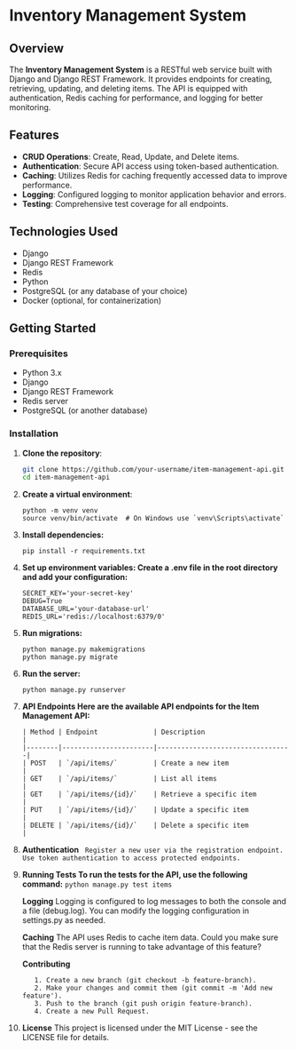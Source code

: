 # Inventory Management System

## Overview

The **Inventory Management System** is a RESTful web service built with Django and Django REST Framework. It provides endpoints for creating, retrieving, updating, and deleting items. The API is equipped with authentication, Redis caching for performance, and logging for better monitoring.

## Features

- **CRUD Operations**: Create, Read, Update, and Delete items.
- **Authentication**: Secure API access using token-based authentication.
- **Caching**: Utilizes Redis for caching frequently accessed data to improve performance.
- **Logging**: Configured logging to monitor application behavior and errors.
- **Testing**: Comprehensive test coverage for all endpoints.

## Technologies Used

- Django
- Django REST Framework
- Redis
- Python
- PostgreSQL (or any database of your choice)
- Docker (optional, for containerization)

## Getting Started

### Prerequisites

- Python 3.x
- Django
- Django REST Framework
- Redis server
- PostgreSQL (or another database)

### Installation

1. **Clone the repository**:

   ```bash
   git clone https://github.com/your-username/item-management-api.git
   cd item-management-api

2. **Create a virtual environment**:
   ```
   python -m venv venv
   source venv/bin/activate  # On Windows use `venv\Scripts\activate`
   ```
3. **Install dependencies:**
   ```
   pip install -r requirements.txt
   ```
4. **Set up environment variables:
   Create a .env file in the root directory and add your configuration:**
   ```
   SECRET_KEY='your-secret-key'
   DEBUG=True
   DATABASE_URL='your-database-url'
   REDIS_URL='redis://localhost:6379/0'
   ```
5. **Run migrations:**
   ```
   python manage.py makemigrations
   python manage.py migrate
   ```
6. **Run the server:**
   ```
   python manage.py runserver
   ```
7. **API Endpoints
   Here are the available API endpoints for the Item Management API:**
   ```
   | Method | Endpoint              | Description                      |
   |--------|-----------------------|----------------------------------|
   | POST   | `/api/items/`         | Create a new item                |
   | GET    | `/api/items/`         | List all items                   |
   | GET    | `/api/items/{id}/`    | Retrieve a specific item         |
   | PUT    | `/api/items/{id}/`    | Update a specific item           |
   | DELETE | `/api/items/{id}/`    | Delete a specific item           |
   ```
8. **Authentication**
   ``` Register a new user via the registration endpoint.```
   ``` Use token authentication to access protected endpoints.```
9. **Running Tests
   To run the tests for the API, use the following command:**
   ```python manage.py test items```
   
    **Logging**
    Logging is configured to log messages to both the console and a file (debug.log). You can modify the logging configuration in settings.py as needed.

    **Caching**
    The API uses Redis to cache item data. Could you make sure that the Redis server is running to take advantage of this feature?

    **Contributing**
    ```Fork the repository.
       1. Create a new branch (git checkout -b feature-branch).
       2. Make your changes and commit them (git commit -m 'Add new feature').
       3. Push to the branch (git push origin feature-branch).
       4. Create a new Pull Request.
    ```
    
10. **License**
    This project is licensed under the MIT License - see the LICENSE file for details.






